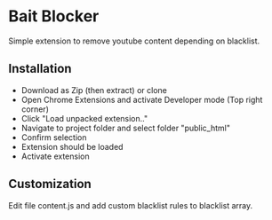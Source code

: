 # Bait Blocker
Simple extension to remove youtube content depending on blacklist.

## Installation
- Download as Zip (then extract) or clone
- Open Chrome Extensions and activate Developer mode (Top right corner)
- Click "Load unpacked extension.."
- Navigate to project folder and select folder "public_html"
- Confirm selection
- Extension should be loaded
- Activate extension

## Customization
Edit file content.js and add custom blacklist rules to blacklist array.

